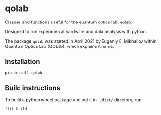# qolab

Classes and functions useful for the quantum optics lab: qolab.

Designed to run experimental hardware and data analysis with python.

The package `qolab` was started in April 2021 by Eugeniy E. Mikhailov
within Quantum Optics Lab (QOLab), which explains it name.

## Installation

~~~~
pip install qolab
~~~~

## Build instructions

To build a python wheel package and put it in `./dist/` directory, run

~~~~~
flit build
~~~~~

